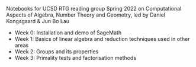 Notebooks for UCSD RTG reading group Spring 2022 on Computational Aspects of Algebra, Number Theory and Geometry, led by Daniel Kongsgaard & Jun Bo Lau

- Week 0: Installation and demo of SageMath
- Week 1: Basics of linear algebra and reduction techniques used in other areas
- Week 2: Groups and its properties
- Week 3: Primality tests and factorisation methods
